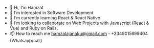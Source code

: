 - 👋 Hi, I’m Hamzat
- 👀 I’m interested in Software Development
- 🌱 I’m currently learning React & React Native
- 💞️ I’m looking to collaborate on Web Projects with Javascript (React & Vue) and Ruby on Rails.
- 📫 How to reach me hamzatajanaku@gmail.com - +2349015699404 (Whatsapp/call)

<!---
hamzat06/hamzat06 is a ✨ special ✨ repository because its `README.md` (this file) appears on your GitHub profile.
You can click the Preview link to take a look at your changes.
--->
